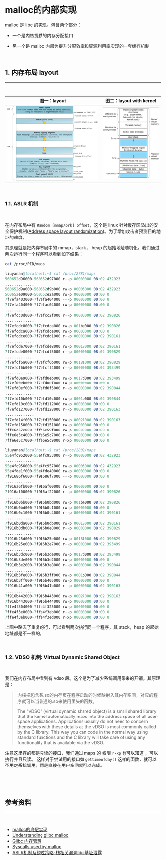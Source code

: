 # malloc的内部实现


malloc 是 libc 的实现。包含两个部分：

* 一个是内核提供的内存分配接口

* 另一个是 malloc 内部为提升分配效率和资源利用率实现的一套缓存机制


<br>

## 1. 内存布局 layout
----
<br>

|  图一：layout  | 图二：layout with kernel  |
|  ----  | ----  |
|![fad](resources/mem_layout_malloc2.webp)|![fad](resources/mem_layout_malloc.jpg)|

<br>

### 1.1. ASLR 机制
<br>

在内存布局中有 ```Random [mmap/brk] offset```，这个是 linux 针对缓存区溢出的安全保护机制([Address space layout randomization](https://en.wikipedia.org/wiki/Address_space_layout_randomization))。为了增加攻击者预测目的地址的难度。

其原理就是把内存布局中的 mmap，stack， heap 的起始地址随机化。我们通过两次运行同一个程序可以看到如下结果：
``` bash
cat /proc/PID/maps
```

``` s
liuyanan@localhost:~$ cat /proc/2784/maps
560652d96000-560652d97000 r--p 00000000 08:02 432923                     /home/liuyanan/lab/a.out
.............
560652d9a000-560652d9b000 rw-p 00003000 08:02 432923                     /home/liuyanan/lab/a.out
560652e09000-560652e2a000 rw-p 00000000 00:00 0                          [heap]
7f7efa403000-7f7efa404000 ---p 00000000 00:00 0 
7f7efa404000-7f7efac04000 rw-p 00000000 00:00 0 
.............
7f7efcc0d000-7f7efcc2f000 r--p 00000000 08:02 390826                     /usr/lib/x86_64-linux-gnu/libc-2.28.so
.............
7f7efcdc8000-7f7efcdca000 rw-p 001ba000 08:02 390826                     /usr/lib/x86_64-linux-gnu/libc-2.28.so
7f7efcdca000-7f7efcdce000 rw-p 00000000 00:00 0 
7f7efcdce000-7f7efcdd1000 r--p 00000000 08:02 390161                     /usr/lib/x86_64-linux-gnu/libgcc_s.so.1
.............
7f7efcde7000-7f7efcde8000 rw-p 00018000 08:02 390161                     /usr/lib/x86_64-linux-gnu/libgcc_s.so.1
7f7efcde8000-7f7efcdf5000 r--p 00000000 08:02 390829                     /usr/lib/x86_64-linux-gnu/libm-2.28.so
.............
7f7efcf6a000-7f7efcf6b000 rw-p 00181000 08:02 390829                     /usr/lib/x86_64-linux-gnu/libm-2.28.so
7f7efcf6b000-7f7efcff4000 r--p 00000000 08:02 393499                     /usr/lib/x86_64-linux-gnu/libstdc++.so.6.0.25
.............
7f7efd0e9000-7f7efd0eb000 rw-p 0017d000 08:02 393499                     /usr/lib/x86_64-linux-gnu/libstdc++.so.6.0.25
7f7efd0eb000-7f7efd0ef000 rw-p 00000000 00:00 0 
7f7efd0ef000-7f7efd0f5000 r--p 00000000 08:02 390844                     /usr/lib/x86_64-linux-gnu/libpthread-2.28.so
.............
7f7efd10b000-7f7efd10c000 rw-p 0001b000 08:02 390844                     /usr/lib/x86_64-linux-gnu/libpthread-2.28.so
7f7efd10c000-7f7efd112000 rw-p 00000000 00:00 0 
7f7efd127000-7f7efd128000 r--p 00000000 08:02 390163                     /usr/lib/x86_64-linux-gnu/ld-2.28.so
.............
7f7efd14f000-7f7efd150000 rw-p 00027000 08:02 390163                     /usr/lib/x86_64-linux-gnu/ld-2.28.so
7f7efd150000-7f7efd151000 rw-p 00000000 00:00 0 
7ffe6e57e000-7ffe6e59f000 rw-p 00000000 00:00 0                          [stack]
7ffe6e5c4000-7ffe6e5c7000 r--p 00000000 00:00 0                          [vvar]
7ffe6e5c7000-7ffe6e5c9000 r-xp 00000000 00:00 0                          [vdso]
```

``` s
liuyanan@localhost:~$ cat /proc/2802/maps
55e4fc952000-55e4fc953000 r--p 00000000 08:02 432923                     /home/liuyanan/lab/a.out
.............
55e4fc956000-55e4fc957000 rw-p 00003000 08:02 432923                     /home/liuyanan/lab/a.out
55e4fde1f000-55e4fde40000 rw-p 00000000 00:00 0                          [heap]
7f91686f6000-7f91686f7000 ---p 00000000 00:00 0 
.............
7f916a6fb000-7f916af00000 rw-p 00000000 00:00 0 
7f916af00000-7f916af22000 r--p 00000000 08:02 390826                     /usr/lib/x86_64-linux-gnu/libc-2.28.so
.............
7f916b0bb000-7f916b0bd000 rw-p 001ba000 08:02 390826                     /usr/lib/x86_64-linux-gnu/libc-2.28.so
7f916b0bd000-7f916b0c1000 rw-p 00000000 00:00 0 
7f916b0c1000-7f916b0c4000 r--p 00000000 08:02 390161                     /usr/lib/x86_64-linux-gnu/libgcc_s.so.1
.............
7f916b0da000-7f916b0db000 rw-p 00018000 08:02 390161                     /usr/lib/x86_64-linux-gnu/libgcc_s.so.1
7f916b0db000-7f916b0e8000 r--p 00000000 08:02 390829                     /usr/lib/x86_64-linux-gnu/libm-2.28.so
.............
7f916b25d000-7f916b25e000 rw-p 00181000 08:02 390829                     /usr/lib/x86_64-linux-gnu/libm-2.28.so
7f916b25e000-7f916b2e7000 r--p 00000000 08:02 393499                     /usr/lib/x86_64-linux-gnu/libstdc++.so.6.0.25
.............
7f916b3dc000-7f916b3de000 rw-p 0017d000 08:02 393499                     /usr/lib/x86_64-linux-gnu/libstdc++.so.6.0.25
7f916b3de000-7f916b3e2000 rw-p 00000000 00:00 0 
7f916b3e2000-7f916b3e8000 r--p 00000000 08:02 390844                     /usr/lib/x86_64-linux-gnu/libpthread-2.28.so
.............
7f916b3fe000-7f916b3ff000 rw-p 0001b000 08:02 390844                     /usr/lib/x86_64-linux-gnu/libpthread-2.28.so
7f916b3ff000-7f916b405000 rw-p 00000000 00:00 0 
7f916b41a000-7f916b41b000 r--p 00000000 08:02 390163                     /usr/lib/x86_64-linux-gnu/ld-2.28.so
.............
7f916b442000-7f916b443000 rw-p 00027000 08:02 390163                     /usr/lib/x86_64-linux-gnu/ld-2.28.so
7f916b443000-7f916b444000 rw-p 00000000 00:00 0 
7ffe4f304000-7ffe4f325000 rw-p 00000000 00:00 0                          [stack]
7ffe4f3e8000-7ffe4f3eb000 r--p 00000000 00:00 0                          [vvar]
7ffe4f3eb000-7ffe4f3ed000 r-xp 00000000 00:00 0                          [vdso]

```

上图中略去了重复的行，可以看到两次执行同一个程序，其 stack，heap 的起始地址都是不一样的。

<br>

### 1.2. VDSO 机制: Virtual Dynamic Shared Object
<br>

我们在内存布局中看到有 vdso 段。这个是为了减少系统调用带来的开销。其原理是：
> 内核把包含某.so的内存页在程序启动的时候映射入其内存空间，对应的程序就可以当普通的.so来使用里头的函数。
>
> The "vDSO" (virtual dynamic shared object) is a small shared library that the kernel automatically maps into the address space of all user-space applications.  Applications usually do not need to concern themselves with these details as the vDSO is most commonly called by the C library.  This way you can code in the normal way using standard functions and the C library will take care of using any functionality that is available via the vDSO.

注意这里存的都是只读的接口，我们通过 maps 的 权限 ```r-xp``` 也可以知道 ，可以执行并且只读。
这样对于尝试用的接口如 ```gettimeofday()``` 这样的函数，就可以不用走系统调用，而是直接在用户空间就可以完成。



<br><br><br>


## 参考资料
----
<br>

* [malloc的底层实现](https://blog.csdn.net/z_ryan/article/details/79950737)
* [Understanding glibc malloc](https://sploitfun.wordpress.com/2015/02/10/understanding-glibc-malloc/comment-page-1/?blogsub=confirming#subscribe-blog%E3%80%82)
* [Glibc 内存管理](http://www.valleytalk.org/wp-content/uploads/2015/02/glibc%E5%86%85%E5%AD%98%E7%AE%A1%E7%90%86ptmalloc%E6%BA%90%E4%BB%A3%E7%A0%81%E5%88%86%E6%9E%901.pdf)
* [Syscalls used by malloc](https://sploitfun.wordpress.com/2015/02/11/syscalls-used-by-malloc/)
* [ASLR机制及绕过策略-栈相关漏洞libc基址泄露](https://www.jianshu.com/p/728f2ef139ae)